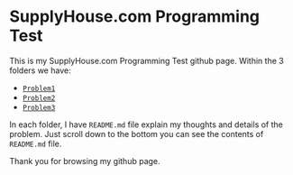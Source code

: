 SupplyHouse.com Programming Test
========

This is my SupplyHouse.com Programming Test github page. Within the 3 folders we have:

* [```Problem1```](https://github.com/southpenguin/SHouse/tree/master/Problem1)
* [```Problem2```](https://github.com/southpenguin/SHouse/tree/master/Problem2)
* [```Problem3```](https://github.com/southpenguin/SHouse/tree/master/Problem3)

In each folder, I have ```README.md``` file explain my thoughts and details of the problem. 
Just scroll down to the bottom you can see the contents of ```README.md``` file.

Thank you for browsing my github page.
